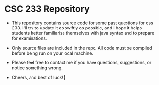 # CSC 233 Repository

- This repository contains source code for some past questions for css 233. I'll try to update it as swiftly as possible, and i hope it helps students better familiarise themselves with java syntax and to prepare for examinations.

- Only source files are included in the repo. All code must be compiled before being run on your local machine.

- Please feel free to contact me if you have questions, suggestions, or notice something wrong.

- Cheers, and best of luck!🥂
